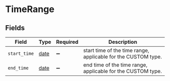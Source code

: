 # TimeRange


## Fields

| Field                                                                | Type                                                                 | Required                                                             | Description                                                          |
| -------------------------------------------------------------------- | -------------------------------------------------------------------- | -------------------------------------------------------------------- | -------------------------------------------------------------------- |
| `start_time`                                                         | [date](https://docs.python.org/3/library/datetime.html#date-objects) | :heavy_minus_sign:                                                   | start time of the time range, applicable for the CUSTOM type.        |
| `end_time`                                                           | [date](https://docs.python.org/3/library/datetime.html#date-objects) | :heavy_minus_sign:                                                   | end time of the time range, applicable for the CUSTOM type.          |